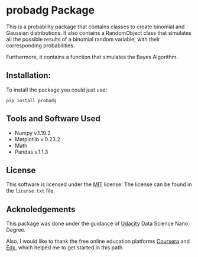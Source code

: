# probadg Package


This is a probability package that contains classes to create binomial and Gaussian distributions. It also contains a RandomObject class that simulates all the possible results of a binomial random variable, with their corresponding probabilities.

Furthermore, it contains a function that simulates the Bayes Algorithm. 

## Installation:


To install the package you could just use:

`pip install probadg`

## Tools and Software Used


+ Numpy v.1.19.2
+ Matplotlib v.0.23.2
+ Math
+ Pandas v.1.1.3

## License

This software is licensed under the [MIT](https://opensource.org/licenses/MIT) license. The license can be found in the `license.txt` file. 

## Acknoledgements

This package was done under the guidance of [Udacity](udacity.com) Data Science Nano Degree. 

Also, I would like to thank the free online education platforms [Coursera](https://www.coursera.org) and [Edx](https://www.edx.org), which helped me to get started in this path.  